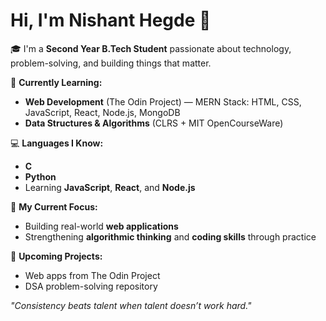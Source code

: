 # Hi, I'm Nishant Hegde 👋

🎓 I'm a **Second Year B.Tech Student** passionate about technology, problem-solving, and building things that matter.

🚀 **Currently Learning:**
- **Web Development** (The Odin Project) — MERN Stack: HTML, CSS, JavaScript, React, Node.js, MongoDB
- **Data Structures & Algorithms** (CLRS + MIT OpenCourseWare)

💻 **Languages I Know:**
- **C**
- **Python**
- Learning **JavaScript**, **React**, and **Node.js**

🔗 **My Current Focus:**
- Building real-world **web applications**
- Strengthening **algorithmic thinking** and **coding skills** through practice

📌 **Upcoming Projects:**
- Web apps from The Odin Project
- DSA problem-solving repository



*"Consistency beats talent when talent doesn’t work hard."*


<!--
**Nishant-Hegde/Nishant-Hegde** is a ✨ _special_ ✨ repository because its `README.md` (this file) appears on your GitHub profile.

Here are some ideas to get you started:

- 🔭 I’m currently working on ...
- 🌱 I’m currently learning ...
- 👯 I’m looking to collaborate on ...
- 🤔 I’m looking for help with ...
- 💬 Ask me about ...
- 📫 How to reach me: ...
- 😄 Pronouns: ...
- ⚡ Fun fact: ...
-->

